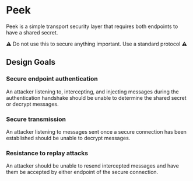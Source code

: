 # Peek

Peek is a simple transport security layer that requires both endpoints to have a shared secret.

:warning: Do not use this to secure anything important. Use a standard protocol :warning:

## Design Goals

### Secure endpoint authentication

An attacker listening to, intercepting, and injecting messages during the authentication handshake should be unable to determine the shared secret or decrypt messages.

### Secure transmission

An attacker listening to messages sent once a secure connection has been established should be unable to decrypt messages.

### Resistance to replay attacks

An attacker should be unable to resend intercepted messages and have them be accepted by either endpoint of the secure connection.
